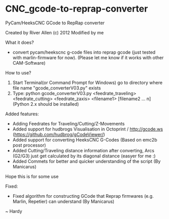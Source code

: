 # CNC_gcode-to-reprap-converter
PyCam/HeeksCNC GCode to RepRap converter

Created by River Allen (c) 2012
Modified by me 

What it does?
- convert pycam/heekscnc g-code files into reprap gcode (just tested with marlin-firmware for now).
  (Please let me know if it works with other CAM-Software)

How to use?

1. Start Terminal(or Command Prompt for Windows) go to directory where file name "gcode_converterV03.py" exists
2. Type: python gcode_converterV03.py \<feedrate_traveling\> \<feedrate_cutting\> \<feedrate_zaxis\> \<filename1\> \[filename2 ... n\] (Python 2.x should be installed)

Added features:
- Adding Feedrates for Traveling/Cutting/Z-Movements
- Added support for hudbrogs Visualisation in Octoprint / http://gcode.ws (https://github.com/hudbrog/gCodeViewer/)
- Added support for converting HeeksCNC G-Codes (Based on emc2b post processor)
- Added Cutting/Traveling distance information after converting, Arcs (G2/G3) just get calculated by its diagonal distance (easyer for me :)
- Added Commets for better and quicker understanding of the script (By Manicarus)

Hope this is for some use

Fixed:
- Fixed algorithm for constructing GCode that Reprap firmwares (e.g. Marlin, Repetier) can understand (By Manicarus)

~ Hardy
